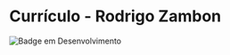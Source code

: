 # Currículo - Rodrigo Zambon

![Badge em Desenvolvimento](https://img.shields.io/badge/STATUS-EM%20DESENVOLVIMENTO-blue)